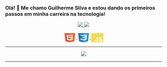 ### Olá! 👋 Me chamo Guilherme Silva e estou dando os primeiros passos em minha carreira na tecnologia! 

<div align="center">
  <a href="https://github.com/guilherme-s-silva">
  <img height="180em" src="https://github-readme-stats.vercel.app/api?username=guilherme-s-silva&show_icons=true&theme=chartreuse-dark&include_all_commits=true&count_private=true"/>
  <img height="180em" src="https://github-readme-stats.vercel.app/api/top-langs/?username=guilherme-s-silva&layout=compact&langs_count=7&theme=chartreuse-dark"/>
</div>
  
<div align="center"><br>
  <img align="center" height="30" width="40" src="https://raw.githubusercontent.com/devicons/devicon/master/icons/html5/html5-original.svg">
  <img align="center" height="30" width="40" src="https://raw.githubusercontent.com/devicons/devicon/master/icons/css3/css3-original.svg">
  <img align="center" height="30" width="40" src="https://raw.githubusercontent.com/devicons/devicon/master/icons/javascript/javascript-plain.svg">
  <!-- <img align="center" height="30" width="40" src="https://raw.githubusercontent.com/devicons/devicon/master/icons/react/react-original.svg"> -->
</div>
<hr>
<div align="center"> 
    <a href="https://www.linkedin.com/in/guilherme-s-silva22/" target="_blank" style='align:center'><img src="https://img.shields.io/badge/-LinkedIn-%230077B5?style=for-the-badge&logo=linkedin&logoColor=white" target="_blank"></a><hr>

   <!-- ![Snake animation](https://github.com/guilherme-s-silva/guilherme-s-silva/blob/output/github-contribution-grid-snake.svg) -->

 </div>

<!--
**guilherme-s-silva/guilherme-s-silva** is a ✨ _special_ ✨ repository because its `README.md` (this file) appears on your GitHub profile.

Here are some ideas to get you started:

- 🔭 I’m currently working on ...
- 🌱 I’m currently learning ...
- 👯 I’m looking to collaborate on ...
- 🤔 I’m looking for help with ...
- 💬 Ask me about ...
- 📫 How to reach me: ...
- 😄 Pronouns: ...
- ⚡ Fun fact: ...
-->
